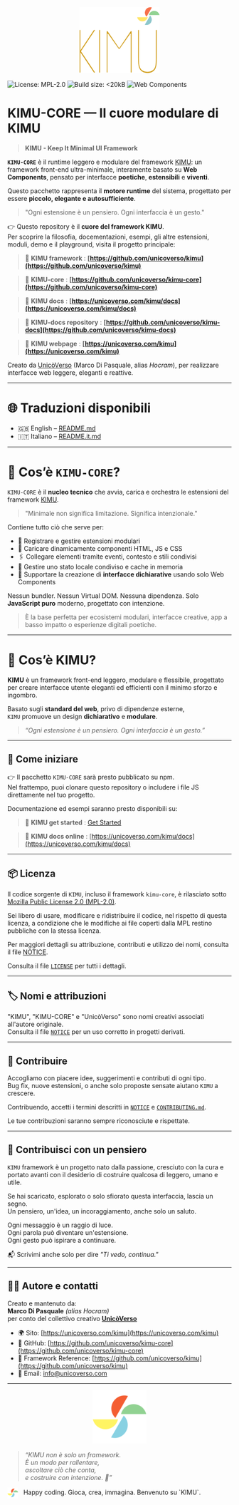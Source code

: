 <p align="center">
  <a href="https://unicoverso.com/kimu" target="_blank">
    <img src="logo_kimu.png" alt="KIMU Logo" width="180" />
  </a>
</p>

![License: MPL-2.0](https://img.shields.io/badge/license-MPL%202.0-brightgreen.svg)
![Build size: <20kB](https://img.shields.io/badge/core%20build-<20kB-blue.svg)
![Web Components](https://img.shields.io/badge/web--components-native-blueviolet)


# KIMU-CORE — Il cuore modulare di KIMU
> **KIMU - Keep It Minimal UI Framework**

**`KIMU-CORE`** è il runtime leggero e modulare del framework [KIMU](https://github.com/unicoverso/kimu): un framework front-end ultra-minimale, interamente basato su **Web Components**, pensato per interfacce **poetiche**, **estensibili** e **viventi**.

Questo pacchetto rappresenta il **motore runtime** del sistema, progettato per essere **piccolo, elegante e autosufficiente**.


> "Ogni estensione è un pensiero. Ogni interfaccia è un gesto."


👉 Questo repository è il **cuore del framework KIMU**.  
Per scoprire la filosofia, docementazioni, esempi, gli altre estensioni,  moduli, demo e il playground, visita il progetto principale:  


> 🔗 **KIMU framework** : **[https://github.com/unicoverso/kimu](https://github.com/unicoverso/kimu)**

> 🔗 **KIMU-core** : **[https://github.com/unicoverso/kimu-core](https://github.com/unicoverso/kimu-core)**

> 🔗 **KIMU docs** : **[https://unicoverso.com/kimu/docs](https://unicoverso.com/kimu/docs)**

> 🔗 **KIMU-docs repository** : **[https://github.com/unicoverso/kimu-docs](https://github.com/unicoverso/kimu-docs)**

> 🔗 **KIMU webpage** : **[https://unicoverso.com/kimu](https://unicoverso.com/kimu)**


Creato da [UnicòVerso](https://unicoverso.com) (Marco Di Pasquale, alias *Hocram*), per realizzare interfacce web leggere, eleganti e reattive.


---


# 🌐 Traduzioni disponibili

- 🇬🇧 English – [README.md](./README.md)  
- 🇮🇹 Italiano – [README.it.md](./README.it.md)


---


# 🔧 Cos’è `KIMU-CORE`?

`KIMU-CORE` è il **nucleo tecnico** che avvia, carica e orchestra le estensioni del framework [KIMU](https://github.com/UnicoVerso/kimu).

> "Minimale non significa limitazione. Significa intenzionale."

Contiene tutto ciò che serve per:

- 🧠 Registrare e gestire estensioni modulari  
- 🧩 Caricare dinamicamente componenti HTML, JS e CSS  
- 🖇️ Collegare elementi tramite eventi, contesto e stili condivisi  
- 💾 Gestire uno stato locale condiviso e cache in memoria  
- 🧱 Supportare la creazione di **interfacce dichiarative** usando solo Web Components  

Nessun bundler. Nessun Virtual DOM. Nessuna dipendenza. Solo **JavaScript puro** moderno, progettato con intenzione.

> È la base perfetta per ecosistemi modulari, interfacce creative, app a basso impatto o esperienze digitali poetiche.


---


# 🌱 Cos’è KIMU?

**KIMU** è un framework front-end leggero, modulare e flessibile, progettato per creare interfacce utente eleganti ed efficienti con il minimo sforzo e ingombro.

Basato sugli **standard del web**, privo di dipendenze esterne,  
`KIMU` promuove un design **dichiarativo** e **modulare**.

> _“Ogni estensione è un pensiero. Ogni interfaccia è un gesto.”_


---


## 🚀 Come iniziare

👉 Il pacchetto `KIMU-CORE` sarà presto pubblicato su npm.  
Nel frattempo, puoi clonare questo repository o includere i file JS direttamente nel tuo progetto.

Documentazione ed esempi saranno presto disponibili su: 

> 🔗 **KIMU get started** : [Get Started](./docs/index.md)

> 🔗 **KIMU docs online** : [https://unicoverso.com/kimu/docs](https://unicoverso.com/kimu/docs)


---


## 📦 Licenza

Il codice sorgente di `KIMU`, incluso il framework `kimu-core`, 
è rilasciato sotto [Mozilla Public License 2.0 (MPL-2.0)](./LICENSE).  
  
Sei libero di usare, modificare e ridistribuire il codice, nel rispetto di questa licenza, a condizione che le modifiche ai file coperti dalla MPL restino pubbliche con la stessa licenza.

Per maggiori dettagli su attribuzione, contributi e utilizzo dei nomi, consulta il file [NOTICE](./NOTICE).

Consulta il file [`LICENSE`](./LICENSE) per tutti i dettagli.


---


## 🏷️ Nomi e attribuzioni

"KIMU", "KIMU-CORE" e "UnicòVerso" sono nomi creativi associati all'autore originale.  
Consulta il file [`NOTICE`](./NOTICE) per un uso corretto in progetti derivati.


---


## 🤝 Contribuire

Accogliamo con piacere idee, suggerimenti e contributi di ogni tipo.  
Bug fix, nuove estensioni, o anche solo proposte sensate aiutano `KIMU` a crescere.

Contribuendo, accetti i termini descritti in [`NOTICE`](./NOTICE) e [`CONTRIBUTING.md`](./CONTRIBUTING.md).

Le tue contribuzioni saranno sempre riconosciute e rispettate.


---


## 💌 Contribuisci con un pensiero

`KIMU` framework è un progetto nato dalla passione, cresciuto con la cura e portato avanti con il desiderio di costruire qualcosa di leggero, umano e utile.

Se hai scaricato, esplorato o solo sfiorato questa interfaccia, lascia un segno.  
Un pensiero, un'idea, un incoraggiamento, anche solo un saluto.

Ogni messaggio è un raggio di luce.  
Ogni parola può diventare un'estensione.  
Ogni gesto può ispirare a continuare.

📬 Scrivimi anche solo per dire *"Ti vedo, continua."*  


---


## 🧑‍💻 Autore e contatti

Creato e mantenuto da:  
**Marco Di Pasquale** *(alias Hocram)*  
per conto del collettivo creativo **[UnicòVerso](https://unicoverso.com)**

- 🌍 Sito: [https://unicoverso.com/kimu](https://unicoverso.com/kimu)  
- 🐙 GitHub: [https://github.com/unicoverso/kimu-core](https://github.com/unicoverso/kimu-core)  
- 🚀 Framework Reference: [https://github.com/unicoverso/kimu](https://github.com/unicoverso/kimu) 
- 📩 Email: [info@unicoverso.com](mailto:info@unicoverso.com)


---


<p align="center">
  <a href="https://unicoverso.com/kimu" target="_blank">
    <img src="icon.svg" alt="KIMU Logo" width="120" />
  </a>
</p>

> _“KIMU non è solo un framework.  
È un modo per rallentare,  
ascoltare ciò che conta,  
e costruire con intenzione. 🌱”_

<p>
  <img src="icon.svg" alt="KIMU Icon" width="24" style="vertical-align: middle; margin-right: 8px;" />
  Happy coding. Gioca, crea, immagina. Benvenuto su `KIMU`.
</p>
